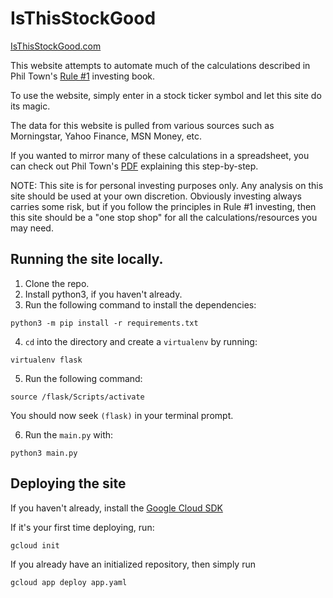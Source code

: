 # IsThisStockGood

[IsThisStockGood.com](http://www.isthisstockgood.com)

This website attempts to automate much of the calculations described in Phil Town's
[Rule #1](https://www.amazon.com/gp/product/0307336840?pf_rd_p=c2945051-950f-485c-b4df-15aac5223b10&pf_rd_r=WVNPVWRWTJ9E0QSDGWTH) investing book.

To use the website, simply enter in a stock ticker symbol and let this site do its magic.

The data for this website is pulled from various sources such as Morningstar, Yahoo
Finance, MSN Money, etc.

If you wanted to mirror many of these calculations in a spreadsheet, you can
check out Phil Town's [PDF](https://www.ruleoneinvesting.com/ExcelFormulas.pdf)
explaining this step-by-step.

NOTE: This site is for personal investing purposes only. Any analysis on this site
should be used at your own discretion. Obviously investing always carries some risk,
but if you follow the principles in Rule #1 investing, then this site should be a
"one stop shop" for all the calculations/resources you may need.

## Running the site locally.

1. Clone the repo.
2. Install python3, if you haven't already.
3. Run the following command to install the dependencies:
```
python3 -m pip install -r requirements.txt
```
4. `cd` into the directory and create a `virtualenv` by running:
```
virtualenv flask
```
5. Run the following command:
```
source /flask/Scripts/activate
```
You should now seek `(flask)` in your terminal prompt.
    
6. Run the `main.py` with:
```
python3 main.py
```

## Deploying the site

If you haven't already, install the [Google Cloud SDK](https://cloud.google.com/sdk/docs/install)

If it's your first time deploying, run:

```
gcloud init
```

If you already have an initialized repository, then simply run

```
gcloud app deploy app.yaml
```
